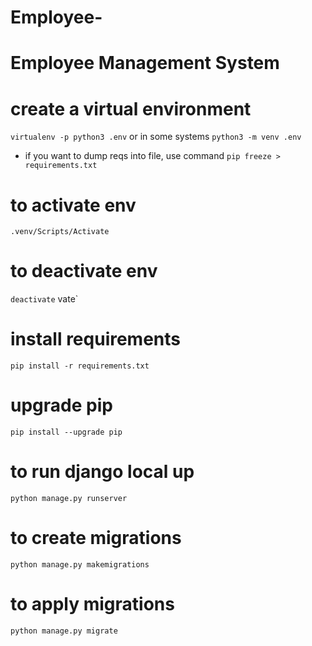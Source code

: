 # Employee-
# Employee Management System

# create a virtual environment

`virtualenv -p python3 .env` or in some systems `python3 -m venv .env`

- if you want to dump reqs into file, use command
  `pip freeze > requirements.txt`

# to activate env

`.venv/Scripts/Activate`

# to deactivate env

`deactivate`
vate`
# install requirements

`pip install -r requirements.txt`

# upgrade pip

`pip install --upgrade pip`

# to run django local up

`python manage.py runserver`
# to create migrations 

`python manage.py makemigrations`

# to apply migrations 

`python manage.py migrate`
